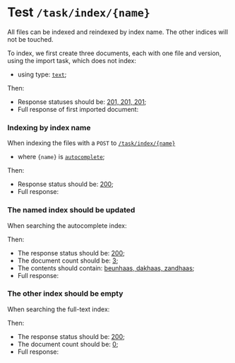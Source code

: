 # Test `/task/index/{name}`

All files can be indexed and reindexed by index name. The other indices will not be touched.

To index, we first create three documents, each with one file and version, using the import task, which does not index: 

 - using type: [`text`](- "#type");

[ ](- "#importResult=importDocs(#type)")

Then:

 - Response statuses should be: [201, 201, 201](- "?=#importResult.status");
 - Full response of first imported document:

[ ](- "ext:embed=#importResult.body")

### Indexing by index name
When indexing the files with a `POST` to [`/task/index/{name}`](- "#indexEndpoint") 

 - where `{name}` is [`autocomplete`](- "#indexName");

[ ](- "#retrieveResult=indexFilesBy(#indexEndpoint, #indexName)")

Then:

 - Response status should be: [200](- "?=#retrieveResult.status");
 - Full response:

[ ](- "ext:embed=#retrieveResult.body")

### The named index should be updated
When searching the autocomplete index:

[ ](- "#searchResult=searchAutocompleteIndex()")

Then:

 - The response status should be: [200](- "?=#searchResult.status");
 - The document count should be: [3](- "?=#searchResult.count");
 - The contents should contain: [beunhaas, dakhaas, zandhaas](- "?=#searchResult.contents");
 - Full response:

[ ](- "ext:embed=#searchResult.body")

### The other index should be empty
When searching the full-text index:

[ ](- "#searchResult=searchFullTextIndex()")

Then:

 - The response status should be: [200](- "?=#searchResult.status");
 - The document count should be: [0](- "?=#searchResult.count");
 - Full response:

[ ](- "ext:embed=#searchResult.body")
